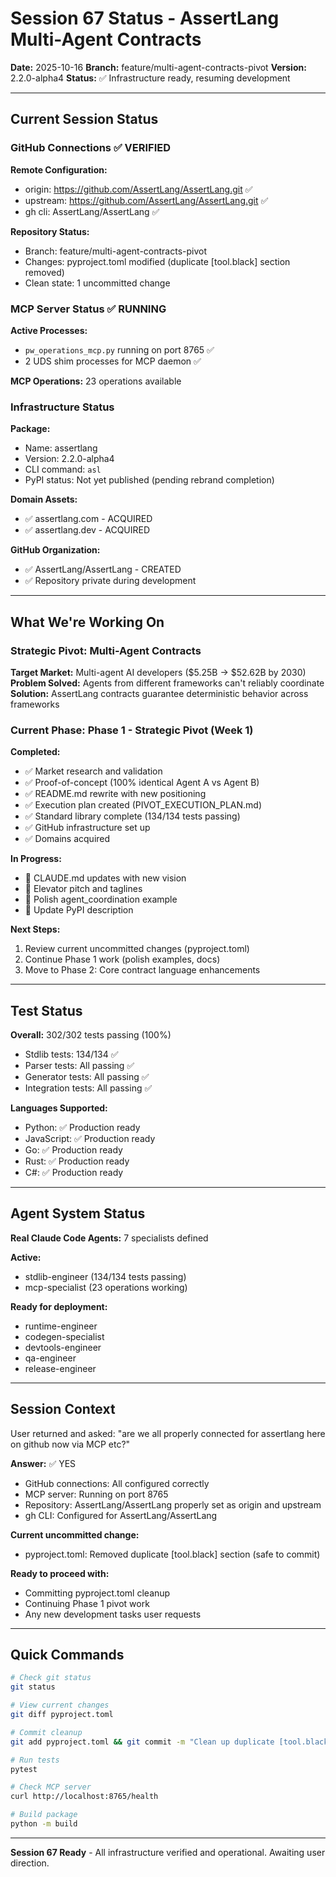 # Session 67 Status - AssertLang Multi-Agent Contracts

**Date:** 2025-10-16
**Branch:** feature/multi-agent-contracts-pivot
**Version:** 2.2.0-alpha4
**Status:** ✅ Infrastructure ready, resuming development

---

## Current Session Status

### GitHub Connections ✅ VERIFIED

**Remote Configuration:**
- origin: https://github.com/AssertLang/AssertLang.git ✅
- upstream: https://github.com/AssertLang/AssertLang.git ✅
- gh cli: AssertLang/AssertLang ✅

**Repository Status:**
- Branch: feature/multi-agent-contracts-pivot
- Changes: pyproject.toml modified (duplicate [tool.black] section removed)
- Clean state: 1 uncommitted change

### MCP Server Status ✅ RUNNING

**Active Processes:**
- `pw_operations_mcp.py` running on port 8765 ✅
- 2 UDS shim processes for MCP daemon ✅

**MCP Operations:** 23 operations available

### Infrastructure Status

**Package:**
- Name: assertlang
- Version: 2.2.0-alpha4
- CLI command: `asl`
- PyPI status: Not yet published (pending rebrand completion)

**Domain Assets:**
- ✅ assertlang.com - ACQUIRED
- ✅ assertlang.dev - ACQUIRED

**GitHub Organization:**
- ✅ AssertLang/AssertLang - CREATED
- ✅ Repository private during development

---

## What We're Working On

### Strategic Pivot: Multi-Agent Contracts
**Target Market:** Multi-agent AI developers ($5.25B → $52.62B by 2030)
**Problem Solved:** Agents from different frameworks can't reliably coordinate
**Solution:** AssertLang contracts guarantee deterministic behavior across frameworks

### Current Phase: Phase 1 - Strategic Pivot (Week 1)

**Completed:**
- ✅ Market research and validation
- ✅ Proof-of-concept (100% identical Agent A vs Agent B)
- ✅ README.md rewrite with new positioning
- ✅ Execution plan created (PIVOT_EXECUTION_PLAN.md)
- ✅ Standard library complete (134/134 tests passing)
- ✅ GitHub infrastructure set up
- ✅ Domains acquired

**In Progress:**
- 🔄 CLAUDE.md updates with new vision
- 🔄 Elevator pitch and taglines
- 🔄 Polish agent_coordination example
- 🔄 Update PyPI description

**Next Steps:**
1. Review current uncommitted changes (pyproject.toml)
2. Continue Phase 1 work (polish examples, docs)
3. Move to Phase 2: Core contract language enhancements

---

## Test Status

**Overall:** 302/302 tests passing (100%)
- Stdlib tests: 134/134 ✅
- Parser tests: All passing ✅
- Generator tests: All passing ✅
- Integration tests: All passing ✅

**Languages Supported:**
- Python: ✅ Production ready
- JavaScript: ✅ Production ready
- Go: ✅ Production ready
- Rust: ✅ Production ready
- C#: ✅ Production ready

---

## Agent System Status

**Real Claude Code Agents:** 7 specialists defined

**Active:**
- stdlib-engineer (134/134 tests passing)
- mcp-specialist (23 operations working)

**Ready for deployment:**
- runtime-engineer
- codegen-specialist
- devtools-engineer
- qa-engineer
- release-engineer

---

## Session Context

User returned and asked: "are we all properly connected for assertlang here on github now via MCP etc?"

**Answer:** ✅ YES
- GitHub connections: All configured correctly
- MCP server: Running on port 8765
- Repository: AssertLang/AssertLang properly set as origin and upstream
- gh CLI: Configured for AssertLang/AssertLang

**Current uncommitted change:**
- pyproject.toml: Removed duplicate [tool.black] section (safe to commit)

**Ready to proceed with:**
- Committing pyproject.toml cleanup
- Continuing Phase 1 pivot work
- Any new development tasks user requests

---

## Quick Commands

```bash
# Check git status
git status

# View current changes
git diff pyproject.toml

# Commit cleanup
git add pyproject.toml && git commit -m "Clean up duplicate [tool.black] config in pyproject.toml"

# Run tests
pytest

# Check MCP server
curl http://localhost:8765/health

# Build package
python -m build
```

---

**Session 67 Ready** - All infrastructure verified and operational. Awaiting user direction.
